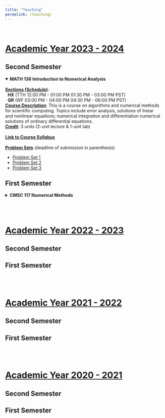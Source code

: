 ```yaml
---
title: "Teaching"
permalink: /teaching/
---
```

<br>

# <ins>Academic Year 2023 - 2024</ins>

## Second Semester

<details open>
<summary><b>MATH 136 Introduction to Numerical Analysis</b>
</summary>
<br>
<ins><b>Sections (Schedule)</b></ins>:<br> 
&nbsp;&nbsp;<b>HX</b> (TTH 12:00 PM - 01:00 PM 01:30 PM - 03:00 PM PST)<br> 
&nbsp;&nbsp;<b>QR</b> (WF 03:00 PM - 04:00 PM 04:30 PM - 06:00 PM PST)<br>
<ins><b>Course Description</b></ins>: This is a course on algorithms and numerical methods for scientific computing. Topics include error analysis, solutions of linear and nonlinear equations; numerical integration and differentiation numerical solutions of ordinary differential equations.<br>
<ins><b>Credit</b></ins>: 3 units (2-unit lecture & 1-unit lab)<br><br>
<a href="https://drive.google.com/file/d/1haNayoCtleLvRMigoYtFSkJ0LfooVVC6/view?usp=drive_link"  target="_blank"><b>Link to Course Syllabus</b></a><br><br>
<ins><b>Problem Sets</b></ins> (deadline of submission in parenthesis)
<ul>
<li> <a href="https://drive.google.com/file/d/1yOj0XiUUFIIhfNGboB3YS7d8Xc7RsvEg/view?usp=drive_link" target="_blank">Problem Set 1</a></li>
<li> <a href="https://drive.google.com/file/d/1-Vbsv_Ka-2K-1dwk4XFZtAXvaHTxjVxf/view?usp=drive_link" target="_blank">Problem Set 2</a></li>
<li> <a href="https://drive.google.com/file/d/19x8wZ31tC95Vo_jK_aunYodstHMC-uTG/view?usp=drive_link" target="_blank">Problem Set 3</a></li>
</ul>
</details>


## First Semester

<details closed>
<summary><b>CMSC 117 Numerical Methods</b>
</summary>
<br>
<ins><b>Sections (Schedule)</b></ins>:<br> 
&nbsp;&nbsp;<b>P</b> (WF 03:00 PM - 04:30 PM PST)<br> 
&nbsp;&nbsp;<b>Q</b> (WF 06:00 PM - 07:30 PM PST)<br>
<ins><b>Course Description</b></ins>: This is a course on algorithms and numerical methods for scientific computing. Topics include: numerical differentiation and integration, numerical solutions to nonlinear equations, numerical solutions to systems of equations, numerical solutions of ordinary differential equations, mathematical software, and applications.<br>
<ins><b>Credit</b></ins>: 3 units<br><br>
<a href="https://drive.google.com/file/d/1M8TxwudUOKqhYneUiohcpqutdPg22OIC/view?usp=drive_link" target="_blank"><b>Link to Course Syllabus</b></a><br><br>
<ins><b>Problem Sets</b></ins> (deadline of submission in parenthesis)
<ul>
<li> <a href="https://drive.google.com/file/d/1_Nl81kaP6eRcd5pMRukY21h-eVnp1f-n/view?usp=drive_link" target="_blank">Problem Set 1</a></li>
<li> <a href="https://drive.google.com/file/d/1qgJU8hS4lt6RQMyHDHCIPPN-W3aL5Bdd/view?usp=drive_link" target="_blank">Problem Set 2</a></li>
<li> <a href="https://drive.google.com/file/d/1lYZPAfoPdGjSSSaAXgBUwgYAZyqDzB08/view?usp=drive_link" target="_blank">Problem Set 3</a></li>
<li> <a href="https://drive.google.com/file/d/1bFh3w1QRkH6QGYHGVswdz6OuFP9b9wjU/view?usp=drive_link" target="_blank">Problem Set 4</a></li>
</ul>
</details>

<br><br>

# <ins>Academic Year 2022 - 2023</ins>
## Second Semester
## First Semester

<br><br>

# <ins>Academic Year 2021 - 2022</ins>
## Second Semester
## First Semester

<br><br>

# <ins>Academic Year 2020 - 2021</ins>
## Second Semester
## First Semester